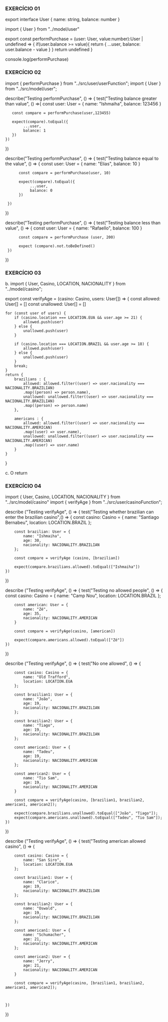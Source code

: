 ### EXERCÍCIO 01 ###
export interface User {
    name: string,
    balance: number
}

import { User } from "../model/user"

export const performPurchase = (user: User, value:number):User | undefined => {
    if(user.balance >= value){
        return {
            ...user,
            balance: user.balance - value
        }
    }
    return undefined
}

console.log(performPurchase)

### EXERCÍCIO 02 ### 
import { performPurchase } from "../src/user/userFunction";
import { User } from "../src/model/user";

describe("Testing performPurchase", () => {
    test("Testing balance greater than value", () =>{
       const user: User = {
            name: "Ishmaiha",
            balance: 123456
       }

       const compare = performPurchase(user,123455)

       expect(compare).toEqual({
            ...user,
            balance: 1
       })
    })
})

describe("Testing performPurchase", () => {
     test("Testing balance equal to the value", () => {
          const user: User = {
               name: "Elias", 
               balance: 10
          }

          const compare = performPurchase(user, 10)

          expect(compare).toEqual({
               ...user,
               balance: 0
          })
          
     })
})

describe("Testing performPurchase", () => {
     test("Testing balance less than value", () => {
          const user: User = {
               name: "Rafaello", 
               balance: 100
          }

          const compare = performPurchase (user, 200)

          expect (compare).not.toBeDefined()
     })
})

### EXERCÍCIO 03 ###
b. 
import { User, Casino, LOCATION, NACIONALITY } from "../model/casino";

export const verifyAge = (casino: Casino, users: User[]) => {
    const allowed: User[] = []
    const unallowed: User[] = []

    for (const user of users) {
        if (casino.location === LOCATION.EUA && user.age >= 21) {
            allowed.push(user)
        } else {
            unallowed.push(user)
        }

        if (casino.location === LOCATION.BRAZIL && user.age >= 18) {
            allowed.push(user)
        } else {
            unallowed.push(user)
        }
        break;
    }
    return {
        brazilians : {
            allowed: allowed.filter((user) => user.nacionality === NACIONALITY.BRAZILIAN)
            .map((person) => person.name),
            unallowed: unallowed.filter((user) => user.nacionality === NACIONALITY.BRAZILIAN)
            .map((person) => person.name)
        },

        americans : {
            allowed: allowed.filter((user) => user.nacionality === NACIONALITY.AMERICAN)
            .map((user) => user.name),
            unallowed: unallowed.filter((user) => user.nacionality === NACIONALITY.AMERICAN)
            .map((user) => user.name)
        }
    }
}

c.
O return

### EXERCÍCIO 04 ###
import { User, Casino, LOCATION, NACIONALITY } from "../src/model/casino"
import { verifyAge } from "../src/user/casinoFunction";

describe ("Testing verifyAge", () => {
    test("Testing whether brazilian can enter the brazilian casino",() => {
        const casino: Casino = {
            name: "Santiago Bernabeu",
            location: LOCATION.BRAZIL
        };

        const brazilian: User = {
            name: "Ishmaiha",
            age: 30, 
            nacionality: NACIONALITY.BRAZILIAN
        };

        const compare = verifyAge (casino, [brazilian])

        expect(compare.brazilians.allowed).toEqual(["Ishmaiha"])
    })
})

describe ("Testing verifyAge", () => {
    test("Testing no allowed people", () => {
        const casino: Casino = {
            name: "Camp Nou",
            location: LOCATION.BRAZIL
        };

        const american: User = {
            name: "Zé",
            age: 35,
            nacionality: NACIONALITY.AMERICAN
        }

        const compare = verifyAge(casino, [american])

        expect(compare.americans.allowed).toEqual(["Zé"])
    })
})

describe ("Testing verifyAge", () => {
    test("No one allowed", () => {
       
        const casino: Casino = {
            name: "Old Trafford",
            location: LOCATION.EUA
        }; 

        const brazilian1: User = {
            name: "João",
            age: 19,
            nacionality: NACIONALITY.BRAZILIAN
        };

        const brazilian2: User = {
            name: "Tiago", 
            age: 19,
            nacionality: NACIONALITY.BRAZILIAN
        };

        const american1: User = {
            name: "Tadeu",
            age: 19,
            nacionality: NACIONALITY.AMERICAN
        };

        const american2: User = {
            name: "Tio Sam", 
            age: 19,
            nacionality: NACIONALITY.AMERICAN
        }

        const compare = verifyAge(casino, [brazilian1, brazilian2, american1, american2]);

        expect(compare.brazilians.unallowed).toEqual(["João", "Tiago"]);
        expect(compare.americans.unallowed).toEqual(["Tadeu", "Tio Sam"]);
    })
})

describe ("Testing verifyAge", () => {
    test("Testing american allowed casino", () => {

        const casino: Casino = {
            name: "San Siro",
            location: LOCATION.EUA
        }; 

        const brazilian1: User = {
            name: "Clarice",
            age: 19,
            nacionality: NACIONALITY.BRAZILIAN
        };

        const brazilian2: User = {
            name: "Oswald", 
            age: 19,
            nacionality: NACIONALITY.BRAZILIAN
        };

        const american1: User = {
            name: "Schumacher",
            age: 21,
            nacionality: NACIONALITY.AMERICAN
        };

        const american2: User = {
            name: "Jerry", 
            age: 21,
            nacionality: NACIONALITY.AMERICAN
        }

        const compare = verifyAge(casino, [brazilian1, brazilian2, american1, american2]);



    })
})
